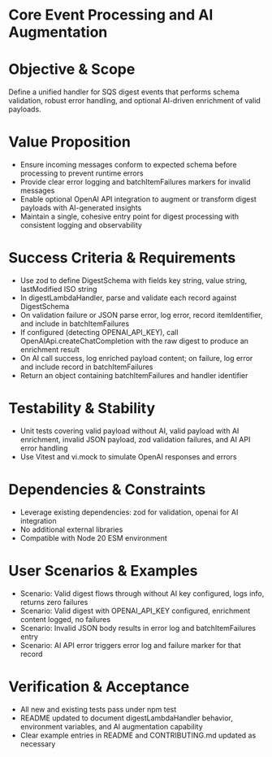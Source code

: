 # Core Event Processing and AI Augmentation

# Objective & Scope
Define a unified handler for SQS digest events that performs schema validation, robust error handling, and optional AI-driven enrichment of valid payloads.

# Value Proposition
- Ensure incoming messages conform to expected schema before processing to prevent runtime errors
- Provide clear error logging and batchItemFailures markers for invalid messages
- Enable optional OpenAI API integration to augment or transform digest payloads with AI-generated insights
- Maintain a single, cohesive entry point for digest processing with consistent logging and observability

# Success Criteria & Requirements
- Use zod to define DigestSchema with fields key string, value string, lastModified ISO string
- In digestLambdaHandler, parse and validate each record against DigestSchema
- On validation failure or JSON parse error, log error, record itemIdentifier, and include in batchItemFailures
- If configured (detecting OPENAI_API_KEY), call OpenAIApi.createChatCompletion with the raw digest to produce an enrichment result
- On AI call success, log enriched payload content; on failure, log error and include record in batchItemFailures
- Return an object containing batchItemFailures and handler identifier

# Testability & Stability
- Unit tests covering valid payload without AI, valid payload with AI enrichment, invalid JSON payload, zod validation failures, and AI API error handling
- Use Vitest and vi.mock to simulate OpenAI responses and errors

# Dependencies & Constraints
- Leverage existing dependencies: zod for validation, openai for AI integration
- No additional external libraries
- Compatible with Node 20 ESM environment

# User Scenarios & Examples
- Scenario: Valid digest flows through without AI key configured, logs info, returns zero failures
- Scenario: Valid digest with OPENAI_API_KEY configured, enrichment content logged, no failures
- Scenario: Invalid JSON body results in error log and batchItemFailures entry
- Scenario: AI API error triggers error log and failure marker for that record

# Verification & Acceptance
- All new and existing tests pass under npm test
- README updated to document digestLambdaHandler behavior, environment variables, and AI augmentation capability
- Clear example entries in README and CONTRIBUTING.md updated as necessary